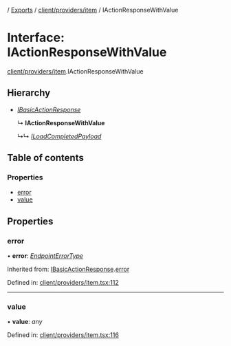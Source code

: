 [](../README.md) / [Exports](../modules.md) / [client/providers/item](../modules/client_providers_item.md) / IActionResponseWithValue

# Interface: IActionResponseWithValue

[client/providers/item](../modules/client_providers_item.md).IActionResponseWithValue

## Hierarchy

* [*IBasicActionResponse*](client_providers_item.ibasicactionresponse.md)

  ↳ **IActionResponseWithValue**

  ↳↳ [*ILoadCompletedPayload*](client_providers_item.iloadcompletedpayload.md)

## Table of contents

### Properties

- [error](client_providers_item.iactionresponsewithvalue.md#error)
- [value](client_providers_item.iactionresponsewithvalue.md#value)

## Properties

### error

• **error**: [*EndpointErrorType*](../modules/base_errors.md#endpointerrortype)

Inherited from: [IBasicActionResponse](client_providers_item.ibasicactionresponse.md).[error](client_providers_item.ibasicactionresponse.md#error)

Defined in: [client/providers/item.tsx:112](https://github.com/onzag/itemize/blob/11a98dec/client/providers/item.tsx#L112)

___

### value

• **value**: *any*

Defined in: [client/providers/item.tsx:116](https://github.com/onzag/itemize/blob/11a98dec/client/providers/item.tsx#L116)
